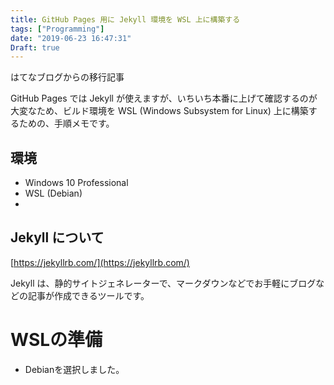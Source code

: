 ```yaml
---
title: GitHub Pages 用に Jekyll 環境を WSL 上に構築する
tags: ["Programming"]
date: "2019-06-23 16:47:31"
Draft: true
---
```


<div class="alert info">
はてなブログからの移行記事
</div>

GitHub Pages では Jekyll が使えますが、いちいち本番に上げて確認するのが大変なため、ビルド環境を WSL (Windows Subsystem for Linux) 上に構築するための、手順メモです。

## 環境

* Windows 10 Professional
* WSL (Debian)
* 

## Jekyll について

[https://jekyllrb.com/](https://jekyllrb.com/)

Jekyll は、静的サイトジェネレーターで、マークダウンなどでお手軽にブログなどの記事が作成できるツールです。

<!-- more -->

# WSLの準備

* Debianを選択しました。
